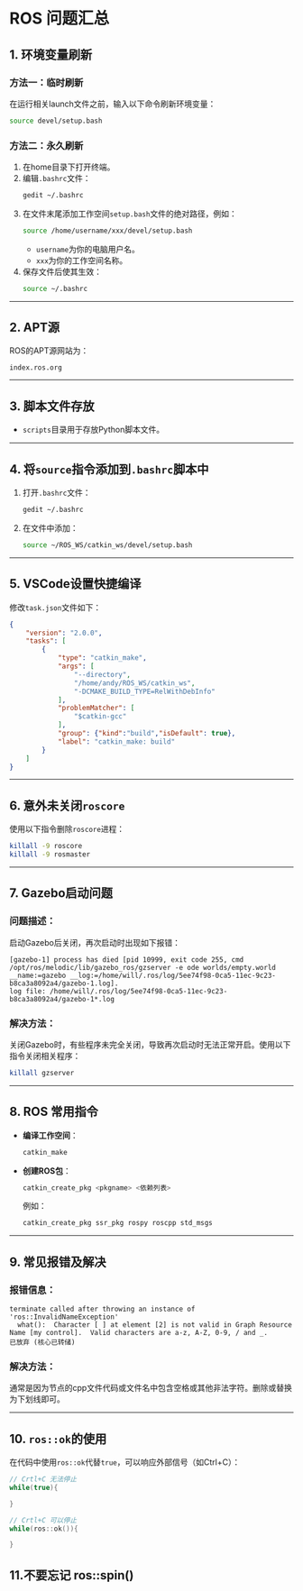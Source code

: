 # ROS 问题汇总

## 1. 环境变量刷新

### 方法一：临时刷新
在运行相关launch文件之前，输入以下命令刷新环境变量：
```bash
source devel/setup.bash
```

### 方法二：永久刷新
1. 在home目录下打开终端。
2. 编辑`.bashrc`文件：
   ```bash
   gedit ~/.bashrc
   ```
3. 在文件末尾添加工作空间`setup.bash`文件的绝对路径，例如：
   ```bash
   source /home/username/xxx/devel/setup.bash
   ```
   - `username`为你的电脑用户名。
   - `xxx`为你的工作空间名称。
4. 保存文件后使其生效：
   ```bash
   source ~/.bashrc
   ```

---

## 2. APT源
ROS的APT源网站为：
```
index.ros.org
```

---

## 3. 脚本文件存放
- `scripts`目录用于存放Python脚本文件。

---

## 4. 将`source`指令添加到`.bashrc`脚本中
1. 打开`.bashrc`文件：
   ```bash
   gedit ~/.bashrc
   ```
2. 在文件中添加：
   ```bash
   source ~/ROS_WS/catkin_ws/devel/setup.bash
   ```

---

## 5. VSCode设置快捷编译
修改`task.json`文件如下：
```json
{
	"version": "2.0.0",
	"tasks": [
		{
			"type": "catkin_make",
			"args": [
				"--directory",
				"/home/andy/ROS_WS/catkin_ws",
				"-DCMAKE_BUILD_TYPE=RelWithDebInfo"
			],
			"problemMatcher": [
				"$catkin-gcc"
			],
			"group": {"kind":"build","isDefault": true},
			"label": "catkin_make: build"
		}
	]
}
```

---

## 6. 意外未关闭`roscore`
使用以下指令删除`roscore`进程：
```bash
killall -9 roscore
killall -9 rosmaster
```

---

## 7. Gazebo启动问题
### 问题描述：
启动Gazebo后关闭，再次启动时出现如下报错：
```
[gazebo-1] process has died [pid 10999, exit code 255, cmd /opt/ros/melodic/lib/gazebo_ros/gzserver -e ode worlds/empty.world __name:=gazebo __log:=/home/will/.ros/log/5ee74f98-0ca5-11ec-9c23-b8ca3a8092a4/gazebo-1.log].
log file: /home/will/.ros/log/5ee74f98-0ca5-11ec-9c23-b8ca3a8092a4/gazebo-1*.log
```
### 解决方法：
关闭Gazebo时，有些程序未完全关闭，导致再次启动时无法正常开启。使用以下指令关闭相关程序：
```bash
killall gzserver
```

---

## 8. ROS 常用指令
- **编译工作空间**：
  ```bash
  catkin_make
  ```
- **创建ROS包**：
  ```bash
  catkin_create_pkg <pkgname> <依赖列表>
  ```
  例如：
  ```bash
  catkin_create_pkg ssr_pkg rospy roscpp std_msgs
  ```

---

## 9. 常见报错及解决
### 报错信息：
```
terminate called after throwing an instance of 'ros::InvalidNameException'
  what():  Character [ ] at element [2] is not valid in Graph Resource Name [my control].  Valid characters are a-z, A-Z, 0-9, / and _.
已放弃 (核心已转储)
```
### 解决方法：
通常是因为节点的cpp文件代码或文件名中包含空格或其他非法字符。删除或替换为下划线即可。

---

## 10. `ros::ok`的使用
在代码中使用`ros::ok`代替`true`，可以响应外部信号（如Ctrl+C）：
```cpp
// Crtl+C 无法停止
while(true){

}

// Crtl+C 可以停止
while(ros::ok()){

}
```

## 11.不要忘记 ros::spin()
